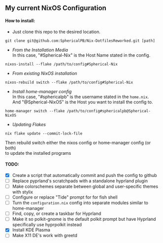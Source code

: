 ## My current NixOS Configuration

#### How to install:
- Just clone this repo to the desired location.
````
git clone git@github.com:SphericalPB/Nix-DotfilesReworked.git [path]
````

- *From the Installation Media* \
In this case, "#Spherical-Nix" is the Host Name stated in the config.
````
nixos-install --flake /path/to/config#Spherical-Nix
````

- *From existing NixOS installation*
````
nixos-rebuild switch --flake /path/to/config#Spherical-Nix
````

- *Install home-manager config* \
In this case, "#sphericalpb" is the username stated in the `home.nix`. \
And "@Spherical-NixOS" is the Host you want to install the config to.
````
home-manager switch --flake /path/to/config#sphericalpb@Spherical-NixOS
````
- *Updating Flakes*
````
nix flake update --commit-lock-file 
````
Then rebuild switch either the nixos config or home-manager config (or both)\
to update the installed programs

#### TODO:
- [x] Create a script that automatically commit and push the config to github
- [ ] Replace pyprland's scratchpads with a standalone hyprland plugin
- [ ] Make colorschemes separate between global and user-specific themes with stylix
- [ ] Configure or replace "Tide" prompt for for fish shell
- [ ] Turn the `configuration.nix` config into separate modules similar to home-manager
- [ ] Find, copy, or create a taskbar for Hyprland
- [ ] Make it so polkit-gnome is the default polkit prompt but have Hyprland specifically use hyprpolkit instead
- [x] Install KDE Plasma
- [ ] Make X11 DE's work with greetd
